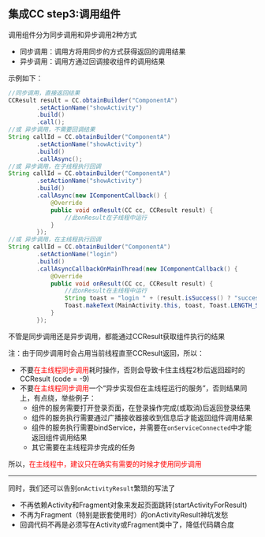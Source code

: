 ## 集成CC step3:调用组件

调用组件分为同步调用和异步调用2种方式

- 同步调用：调用方将用同步的方式获得返回的调用结果
- 异步调用：调用方通过回调接收组件的调用结果


示例如下：
```java
//同步调用，直接返回结果
CCResult result = CC.obtainBuilder("ComponentA")
        .setActionName("showActivity")
        .build()
        .call();
//或 异步调用，不需要回调结果
String callId = CC.obtainBuilder("ComponentA")
        .setActionName("showActivity")
        .build()
        .callAsync();
//或 异步调用，在子线程执行回调
String callId = CC.obtainBuilder("ComponentA")
        .setActionName("showActivity")
        .build()
        .callAsync(new IComponentCallback() {
            @Override
            public void onResult(CC cc, CCResult result) {
                //此onResult在子线程中运行
            }
        });
//或 异步调用，在主线程执行回调
String callId = CC.obtainBuilder("ComponentA")
        .setActionName("login")
        .build()
        .callAsyncCallbackOnMainThread(new IComponentCallback() {
            @Override
            public void onResult(CC cc, CCResult result) {
                //此onResult在主线程中运行
                String toast = "login " + (result.isSuccess() ? "success" : "failed");
                Toast.makeText(MainActivity.this, toast, Toast.LENGTH_SHORT).show();
            }
        });
```

不管是同步调用还是异步调用，都能通过CCResult获取组件执行的结果

注：由于同步调用时会占用当前线程直至CCResult返回，所以：
- 不要<font color="red">在主线程同步调用</font>耗时操作，否则会导致卡住主线程2秒后返回超时的CCResult (code = -9)
- 不要<font color="red">在主线程同步调用</font>一个“异步实现但在主线程运行的服务”，否则结果同上，有点绕，举些例子：
    - 组件的服务需要打开登录页面，在登录操作完成(或取消)后返回登录结果
    - 组件的服务执行需要通过广播接收器接收到信息后才能返回组件调用结果
    - 组件的服务执行需要bindService，并需要在`onServiceConnected`中才能返回组件调用结果
    - 其它需要在主线程异步完成的任务

所以，<font color="red">在主线程中，建议只在确实有需要的时候才使用同步调用</font>


---

同时，我们还可以告别`onActivityResult`繁琐的写法了
- 不再依赖Activity和Fragment对象来发起页面跳转(startActivityForResult)
- 不再为Fragment（特别是嵌套使用时）的onActivityResult神坑发愁
- 回调代码不再是必须写在Activity或Fragment类中了，降低代码耦合度

